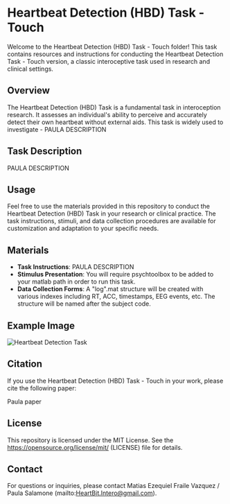 # Heartbeat Detection (HBD) Task - Touch

Welcome to the Heartbeat Detection (HBD) Task - Touch folder! This task contains resources and instructions for conducting the Heartbeat Detection Task - Touch version, a classic interoceptive task used in research and clinical settings.

## Overview

The Heartbeat Detection (HBD) Task is a fundamental task in interoception research. It assesses an individual's ability to perceive and accurately detect their own heartbeat without external aids. This task is widely used to investigate  - PAULA DESCRIPTION

## Task Description

PAULA DESCRIPTION

## Usage

Feel free to use the materials provided in this repository to conduct the Heartbeat Detection (HBD) Task in your research or clinical practice. The task instructions, stimuli, and data collection procedures are available for customization and adaptation to your specific needs.

## Materials

- **Task Instructions**: PAULA DESCRIPTION
- **Stimulus Presentation**: You will require psychtoolbox to be added to your matlab path in order to run this task.
- **Data Collection Forms**: A "log".mat structure will be created with various indexes including RT, ACC, timestamps, EEG events, etc. The structure will be named after the subject code.

## Example Image

![Heartbeat Detection Task](data/GithubLogo/Captura.PNG)

## Citation

If you use the Heartbeat Detection (HBD) Task - Touch in your work, please cite the following paper:

Paula paper

## License

This repository is licensed under the MIT License. See the https://opensource.org/license/mit/ (LICENSE) file for details.

## Contact

For questions or inquiries, please contact Matias Ezequiel Fraile Vazquez / Paula Salamone (mailto:HeartBit.Intero@gmail.com).
